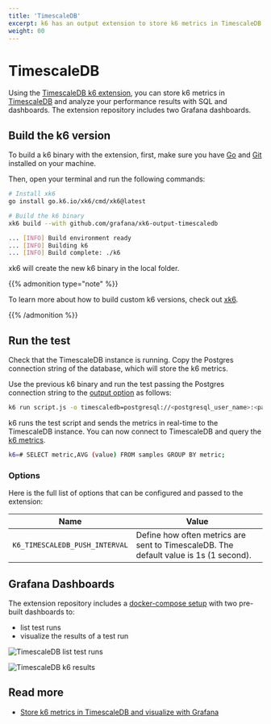 ```yaml
---
title: 'TimescaleDB'
excerpt: k6 has an output extension to store k6 metrics in TimescaleDB. This document shows you how to configure the k6 TimescaleDB integration.
weight: 00
---
```


# TimescaleDB

Using the [TimescaleDB k6 extension](https://github.com/grafana/xk6-output-timescaledb), you can store k6 metrics in [TimescaleDB](https://www.timescale.com/) and analyze your performance results with SQL and dashboards. The extension repository includes two Grafana dashboards.

## Build the k6 version

To build a k6 binary with the extension, first, make sure you have [Go](https://golang.org/doc/install) and [Git](https://git-scm.com/) installed on your machine.

Then, open your terminal and run the following commands:

```bash
# Install xk6
go install go.k6.io/xk6/cmd/xk6@latest

# Build the k6 binary
xk6 build --with github.com/grafana/xk6-output-timescaledb

... [INFO] Build environment ready
... [INFO] Building k6
... [INFO] Build complete: ./k6
```

xk6 will create the new k6 binary in the local folder.

{{% admonition type="note" %}}

To learn more about how to build custom k6 versions, check out [xk6](https://github.com/grafana/xk6).

{{% /admonition %}}

## Run the test

Check that the TimescaleDB instance is running. Copy the Postgres connection string of the database, which will store the k6 metrics.

Use the previous k6 binary and run the test passing the Postgres connection string to the [output option](/docs/k6/<K6_VERSION>/using-k6/k6-options/reference#results-output) as follows:

```bash
k6 run script.js -o timescaledb=postgresql://<postgresql_user_name>:<password>@<ip>:<port>/<database>
```

k6 runs the test script and sends the metrics in real-time to the TimescaleDB instance. You can now connect to TimescaleDB and query the [k6 metrics](/docs/k6/<K6_VERSION>/using-k6/metrics).

```bash
k6=# SELECT metric,AVG (value) FROM samples GROUP BY metric;
```

### Options

Here is the full list of options that can be configured and passed to the extension:

| Name                           | Value                                                                                 |
| ------------------------------ | ------------------------------------------------------------------------------------- |
| `K6_TIMESCALEDB_PUSH_INTERVAL` | Define how often metrics are sent to TimescaleDB. The default value is 1s (1 second). |

## Grafana Dashboards

The extension repository includes a [docker-compose setup](https://github.com/grafana/xk6-output-timescaledb/#docker-compose) with two pre-built dashboards to:

- list test runs
- visualize the results of a test run

![TimescaleDB list test runs](/media/docs/k6-oss/timescaledb-dashboard-test-runs.png)

![TimescaleDB k6 results](/media/docs/k6-oss/timescaledb-dashboard-test-result.png)

## Read more

- [Store k6 metrics in TimescaleDB and visualize with Grafana](https://k6.io/blog/store-k6-metrics-in-timescaledb-and-visualize-with-grafana/)
